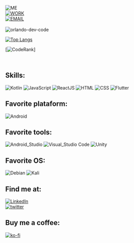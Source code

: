 ![ME](https://img.shields.io/badge/Programmer-Orlando%20N.%20Rodriguez-blue)<br>
[![WORK](https://img.shields.io/badge/Work-Android%20Developer%20at%20Inmersoft-brightgreen)](https://github.com/orgs/inmersoft-dev/teams/software-development)<br>
[![EMAIL](https://img.shields.io/badge/Email-dfashion.corp@gmail.com-9cf)](mailto:dfashion.corp@gmail.com)
<br>
<br>
<img src="https://github-readme-stats.vercel.app/api?username=orlando-dev-code&count_private=true&show_icons=true" alt="orlando-dev-code" />  

[![Top Langs](https://github-readme-stats.vercel.app/api/top-langs/?username=orlando-dev-code&layout=compact)](https://github.com/anuraghazra/github-readme-stats)

[![CodeRank](https://cr-ss-service.azurewebsites.net/api/ScreenShot?widget=summary&username=Qu35t64&badges=4&show-avatar=true&style=--header-bg-color:%233398FF;--border-radius:10px)]

<br>

## Skills:
![Kotlin](https://img.shields.io/badge/Kotlin-0095D5?style=for-the-badge&logo=kotlin&logoColor=white&labelColor=101010) 
![JavaScript](https://img.shields.io/badge/JavaScript-yellow?style=for-the-badge&logo=javascript&logoColor=white&labelColor=101010) 
![ReactJS](https://img.shields.io/badge/React-blue?style=for-the-badge&logo=react&logoColor=white&labelColor=101010) 
![HTML](https://img.shields.io/badge/Html-orange?style=for-the-badge&logo=html5&logoColor=white&labelColor=101010) 
![CSS](https://img.shields.io/badge/Css-blue?style=for-the-badge&logo=css3&logoColor=white&labelColor=101010) 
![Flutter](https://img.shields.io/badge/Flutter-blue?style=for-the-badge&logo=flutter&logoColor=white&labelColor=101010)

## Favorite plataform:
![Android](https://img.shields.io/badge/Android-3DDC84?style=for-the-badge&logo=android&logoColor=white&labelColor=101010)</br>

## Favorite tools:
![Android_Studio](https://img.shields.io/badge/Android_Studio-3DDC84?style=for-the-badge&logo=android-studio&logoColor=white&labelColor=101010)
![Visual_Studio Code](https://img.shields.io/badge/Visual_Studio_Code-blue?style=for-the-badge&logo=visual-studio-code&logoColor=white&labelColor=101010)
![Unity](https://img.shields.io/badge/Unity-black?style=for-the-badge&logo=unity&logoColor=white&labelColor=101010)

## Favorite OS:
![Debian](https://img.shields.io/badge/Debian-red?style=for-the-badge&logo=debian&logoColor=white&labelColor=101010)
![Kali](https://img.shields.io/badge/Kali-blue?style=for-the-badge&logo=kali-linux&logoColor=white&labelColor=101010)
 
## Find me at:
[![LinkedIn](https://img.shields.io/badge/LinkedIn-Orlando_Novas_Rodriguez-0077B5?style=for-the-badge&logo=linkedin&logoColor=white&labelColor=101010)](https://www.linkedin.com/in/orlando-dev/)<br>
[![twitter](https://img.shields.io/badge/twitter-ORodrig02906451-0077B5?style=for-the-badge&logo=twitter&logoColor=white&labelColor=101010)](https://twitter.com/ORodrig02906451)

## Buy me a coffee:
[![ko-fi](https://ko-fi.com/img/githubbutton_sm.svg)](https://Ko-fi.com/orlandodev)
